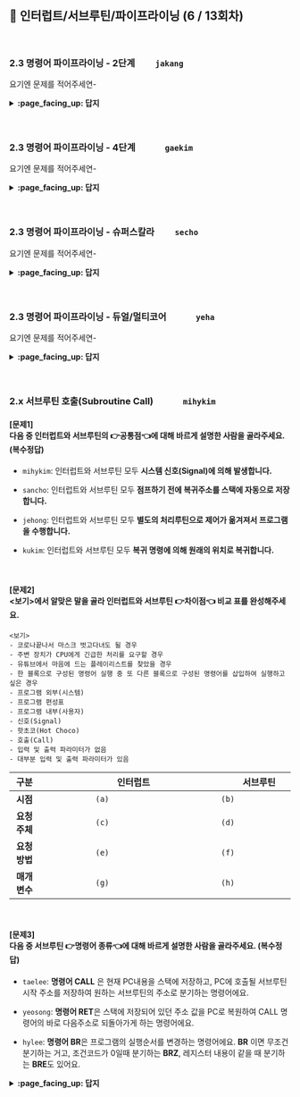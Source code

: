 ## 🦄 인터럽트/서브루틴/파이프라이닝 (6 / 13회차)
<br>

### 2.3 명령어 파이프라이닝 - 2단계　　	`jakang`

요기엔 문제를 적어주세연-

<details>
<summary> <b> :page_facing_up: 답지 </b>  </summary><br>
  
답지의 구성은<br>
문제와 동일하게 부탁드려연-

</details>
<br><br>

### 2.3 명령어 파이프라이닝 - 4단계　　　	`gaekim`

요기엔 문제를 적어주세연-

<details>
<summary> <b> :page_facing_up: 답지 </b>  </summary><br>
  
답지의 구성은<br>
문제와 동일하게 부탁드려연-

</details>
<br><br>

### 2.3 명령어 파이프라이닝 - 슈퍼스칼라　　	`secho`

요기엔 문제를 적어주세연-

<details>
<summary> <b> :page_facing_up: 답지 </b>  </summary><br>
  
답지의 구성은<br>
문제와 동일하게 부탁드려연-

</details>
<br><br>

### 2.3 명령어 파이프라이닝 - 듀얼/멀티코어　　　	`yeha`

요기엔 문제를 적어주세연-

<details>
<summary> <b> :page_facing_up: 답지 </b>  </summary><br>
  
답지의 구성은<br>
문제와 동일하게 부탁드려연-

</details>
<br><br>


### 2.x 서브루틴 호출(Subroutine Call)　　　	`mihykim`

#### [문제1] <br>다음 중 인터럽트와 서브루틴의 👉공통점👈에 대해 바르게 설명한 사람을 골라주세요. (복수정답)

- `mihykim`: 인터럽트와 서브루틴 모두 **시스템 신호(Signal)에 의해 발생합니다.**

- `sancho`: 인터럽트와 서브루틴 모두 **점프하기 전에 복귀주소를 스택에 자동으로 저장합니다.**

- `jehong`: 인터럽트와 서브루틴 모두 **별도의 처리루틴으로 제어가 옮겨져서 프로그램을 수행합니다.**

- `kukim`: 인터럽트와 서브루틴 모두 **복귀 명령에 의해 원래의 위치로 복귀합니다.**

<br>

#### [문제2] <br><보기>에서 알맞은 말을 골라 인터럽트와 서브루틴 👉차이점👈 비교 표를 완성해주세요.

```
<보기>
- 코로나끝나서 마스크 벗고다녀도 될 경우
- 주변 장치가 CPU에게 긴급한 처리를 요구할 경우
- 유튜브에서 마음에 드는 플레이리스트를 찾았을 경우
- 한 블록으로 구성된 명령어 실행 중 또 다른 블록으로 구성된 명령어를 삽입하여 실행하고 싶은 경우
- 프로그램 외부(시스템)
- 프로그램 편성표
- 프로그램 내부(사용자)
- 신호(Signal)
- 핫초코(Hot Choco)
- 호출(Call)
- 입력 및 출력 파라미터가 없음
- 대부분 입력 및 출력 파라미터가 있음
```

|     구분     | 　　　　　　　인터럽트　　　　　　　 | 　　　　　　　서브루틴　　　　　　　 |
| :----------: | :----------------------------------: | :----------------------------------: |
|   **시점**   |               ` (a) `                |               ` (b) `                |
| **요청주체** |               ` (c) `                |               ` (d) `                |
| **요청방법** |               ` (e) `                |               ` (f) `                |
| **매개변수** |               ` (g) `                |               ` (h) `                |

<br>


#### [문제3] <br>다음 중 서브루틴 👉명령어 종류👈에 대해 바르게 설명한 사람을 골라주세요. (복수정답)

- `taelee`: **명령어 CALL** 은 현재 PC내용을 스택에 저장하고, PC에 호출될 서브루틴 시작 주소를 저장하여 원하는 서브루틴의 주소로 분기하는 명령어에요.

- `yeosong`: **명령어 RET**은 스택에 저장되어 있던 주소 값을 PC로 복원하여 CALL 명령어의 바로 다음주소로 되돌아가게 하는 명령어에요.

- `hylee`: **명령어 BR**은 프로그램의 실행순서를 변경하는 명령어에요. **BR** 이면 무조건 분기하는 거고, 조건코드가 0일때 분기하는 **BRZ**, 레지스터 내용이 같을 때 분기하는 **BRE**도 있어요.

<details>
<summary> <b> :page_facing_up: 답지 </b>  </summary><br>

#### [문제1]
- 정답 : `sancho`, `jehong` `kukim`

  ```
  mihykim
  인터럽트와 서브루틴 모두 시스템 신호(Signal)에 의해 발생합니다.
  ▶ 인터럽트는 시스템 신호(Signal)에 의해 발생하지만, 서브루틴은 호출(Call)에 의해 발생합니다.
  ```
  
#### [문제2]
  
|     구분      |                     인터럽트                      |                           서브루틴                           |
| :-----------: | :-----------------------------------------------: | :----------------------------------------------------------: |
|  **공통점**   |                                                   |                                                              |
| 복귀주소 저장 |   점프하기 전에 복귀주소를 스택에 자동으로 저장   |                              〃                              |
|   수행방법    | 별도의 처리루틴으로 제어가 옮겨져서 프로그램 수행 |                              〃                              |
|   복귀방법    |        복귀 명령에 의해 원래의 위치로 복귀        |                              〃                              |
|  **차이점**   |                                                   |                                                              |
|     시점      |   주변 장치가 CPU에게 긴급한 처리를 요구할 경우   | 한 블록으로 구성된 명령어 실행 중<br>또 다른 블록으로 구성된 명령어를 삽입하여 실행하고 싶은 경우 |
|   요청주체    |               프로그램 외부(시스템)               |                    프로그램 내부(사용자)                     |
|   요청방법    |                   신호(Signal)                    |                          호출(Call)                          |
|   매개변수    |           입력 및 출력 파라미터가 없음            |             대부분 입력 및 출력 파라미터가 있음              |

#### [문제3]
- 정답 : `taelee`, `yeosong`

  ```
  hylee
  순서만 바꿔주는 분기 명령어는 서브루틴 명령어라고 하지 않는다. (별개로 간주)
  ```
